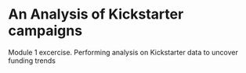 # An Analysis of Kickstarter campaigns
Module 1 excercise. Performing analysis on Kickstarter data to uncover funding trends
